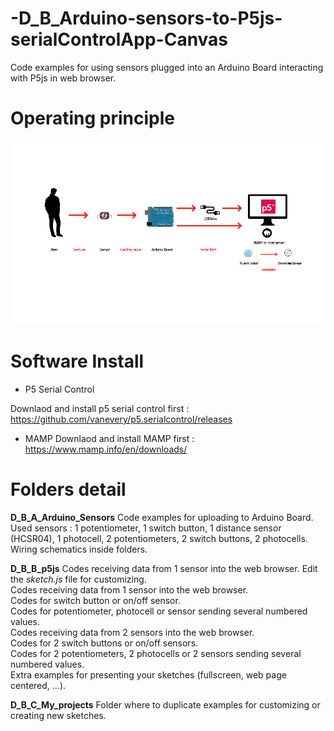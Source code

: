 # -D_B_Arduino-sensors-to-P5js-serialControlApp-Canvas
Code examples for using sensors plugged into an Arduino Board interacting with P5js in web browser.


# Operating principle

![enter image description here](https://raw.githubusercontent.com/JulienDrochon/-D_B_Arduino-sensors-to-P5js-serialControlApp-Canvas/master/operative-principle.png)


# Software Install

 - P5 Serial Control

Downlaod and install p5 serial control first : https://github.com/vanevery/p5.serialcontrol/releases

 - MAMP
Downlaod and install MAMP first : https://www.mamp.info/en/downloads/

# Folders detail 


**D_B_A_Arduino_Sensors**
Code examples for uploading to Arduino Board. Used sensors : 1 potentiometer, 1 switch button, 1 distance sensor (HCSR04), 1 photocell, 2 potentiometers, 2 switch buttons, 2 photocells. Wiring schematics inside folders.

**D_B_B_p5js**
Codes receiving data from 1 sensor into the web browser. Edit the *sketch.js* file for customizing.
<br> Codes receiving data from 1 sensor into the web browser.
<br> Codes for switch button or on/off sensor.
<br> Codes for potentiometer, photocell or sensor sending several numbered values.
<br> Codes receiving data from 2 sensors into the web browser.
<br> Codes for 2 switch buttons or on/off sensors.
<br> Codes for 2 potentiometers, 2 photocells or 2 sensors sending several numbered values.
<br> Extra examples for presenting your sketches (fullscreen, web page centered, …).
 
**D_B_C_My_projects**
Folder where to duplicate examples for customizing or creating new sketches.
